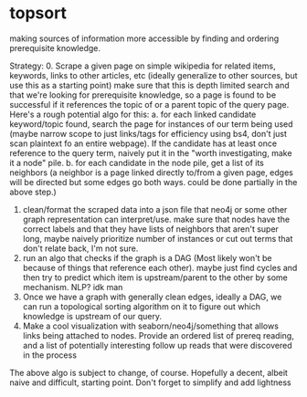 # topsort
making sources of information more accessible by finding and ordering prerequisite knowledge.

Strategy:
0. Scrape a given page on simple wikipedia for related items, keywords, links to other articles, etc (ideally generalize to other sources, but use this as a starting point) make sure that this is depth limited search and that we're looking for prerequisite knowledge, so a page is found to be successful if it references the topic of or a parent topic of the query page. Here's a rough potential algo for this:
  a. for each linked candidate keyword/topic found, search the page for instances of our term being used (maybe narrow scope to just links/tags for efficiency using bs4, don't just scan plaintext fo an entire webpage). If the candidate has at least once reference to the query term, naively put it in the "worth investigating, make it a node" pile.
  b. for each candidate in the node pile, get a list of its neighbors (a neighbor is a page linked directly to/from a given page, edges will be directed but some edges go both ways. could be done partially in the above step.)
1. clean/format the scraped data into a json file that neo4j or some other graph representation can interpret/use. make sure that nodes have the correct labels and that they have lists of neighbors that aren't super long, maybe naively prioritize number of instances or cut out terms that don't relate back, I'm not sure.
2. run an algo that checks if the graph is a DAG (Most likely won't be because of things that reference each other). maybe just find cycles and then try to predict which item is upstream/parent to the other by some mechanism. NLP? idk man
3. Once we have a graph with generally clean edges, ideally a DAG, we can run a topological sorting algorithm on it to figure out which knowledge is upstream of our query.
4. Make a cool visualization with seaborn/neo4j/something that allows links being attached to nodes. Provide an ordered list of prereq reading, and a list of potentially interesting follow up reads that were discovered in the process

The above algo is subject to change, of course. Hopefully a decent, albeit naive and difficult, starting point. Don't forget to simplify and add lightness
